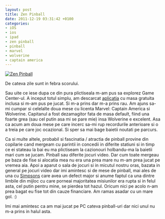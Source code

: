```yaml
---
layout: post
title: Zen Pinball
date: 2011-12-19 03:31:42 +0100
categories:
- iOS
- ios
- ipad
- zen pinball
- pinball
- marvel
- wolverine
- captain america
---
```

<p><a href="http://www.rusiczki.net/wp-content/uploads/2011/12/20111219-023235.jpg"><img src="http://www.rusiczki.net/wp-content/uploads/2011/12/20111219-023235.jpg" alt="Zen Pinball" class="alignnone size-full" /></a></p>
<p>De cateva zile sunt in febra scorului.</p>
<p>Sau uite ce iese dupa ce din pura plictiseala m-am pus sa explorez Game Center-ul. A inceput totul simplu, am descarcat <a href="http://itunes.apple.com/us/app/zen-pinball/id465694275?mt=8">aplicatia</a> cu masa gratuita inclusa si m-am pus pe jucat. Si m-a prins dar m-a prins rau. Am ajuns sa-mi cumpar si celelalte doua mese cu licenta Marvel: Captain America si Wolverine. Capitanul a fost dezamagitor fata de masa default, fiind una foarte grea (sau cel putin asa mi se pare mie) insa Wolverine e excelent. Asa ca acum am doua mese pe care incerc sa-mi rup recordurile anterioare si o a treia pe care joc ocazional. Si sper sa mai bage baietii noutati pe parcurs.</p>
<p>Ca si multe altele, probabil si fascinatia / atractia de pinball provine din copilarie cand mergeam cu parintii in concedii in diferite statiuni si in timp ce ei stateau la bai eu ma plictiseam la cazionouri holbandu-ma la baietii mari cum se jucam. Pinball sau diferite jocuri video. Dar cum toate mergeau pe baza de fise si alocatia mea nu era una prea mare nu m-am prea jucat pe vremea aia. Apoi a aparut o sala de jocuri si in micutul nostru oras, bazata in general pe jocuri video dar imi amintesc si de mese de pinball, mai ales de una cu <a href="http://pinside.com/pinball/archive/simpsons">Simpsons</a> care avea un defect major si anume faptul ca una dintre limbile din mijloc cu care porneai majoritatea misiunilor era rupta si in felul asta, cel putin pentru mine, se pierdea tot hazul. Oricum nici pe acolo n-am prea bagat eu fise tot din cauze financiare. Am ramas asadar cu un mare gol. :)</p>
<p>Imi mai amintesc ca am mai jucat pe PC cateva pinball-uri dar nici unul nu m-a prins in halul asta.</p>
